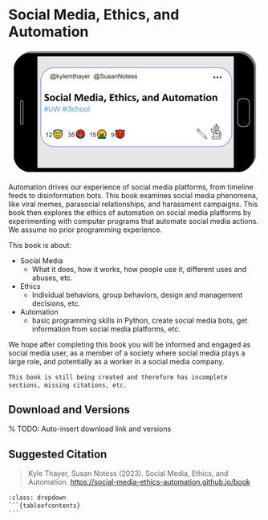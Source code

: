 # Social Media, Ethics, and Automation

!["Logo for the book, which looks like a phone with a social media post open, by Kyle Thayer and Susan Notess called \"Social Media, Ethics, and Automation\." There are various emoji reactions to it.](logo.png)

Automation drives our experience of social media platforms, from timeline feeds to disinformation bots. This book examines social media phenomena, like viral memes, parasocial relationships, and harassment campaigns. This book then explores the ethics of automation on social media platforms by experimenting with computer programs that automate social media actions. We assume no prior programming experience.

This book is about:
- Social Media
  - What it does, how it works, how people use it, different uses and abuses, etc.
- Ethics
  - Individual behaviors, group behaviors, design and management decisions, etc.
- Automation
  - basic programming skills in Python, create social media bots, get information from social media platforms, etc.

We hope after completing this book you will be informed and engaged as social media user, as a member of a society where social media plays a large role, and potentially as a worker in a social media company.

```{warning}
This book is still being created and therefore has incomplete sections, missing citations, etc.
```

## Download and Versions
% TODO: Auto-insert download link and versions

## Suggested Citation

> Kyle Thayer, Susan Notess (2023). Social Media, Ethics, and Automation. https://social-media-ethics-automation.github.io/book







````{admonition} Full Table of Contents
:class: dropdown
```{tableofcontents}
```
````
